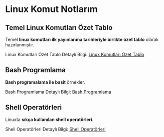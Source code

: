 # Linux Komut Notlarım

## Temel Linux Komutları Özet Tablo
Temel **linux komutları ilk yayınlanma tarihleriyle birlikte özet tablo** olarak hazırlanmıştır.
 
Linux Komutları Özet Tablo Detaylı Bilgi: [Linux Komutları Özet Tablo](https://github.com/kaankaltakkiran/Linux_notlarim/blob/main/notlar%C4%B1m/komut_notlar%C4%B1m/%C3%B6zet_komutlar.md)

## Bash Programlama
**Bash programalama ile basit** örnekler.
 
Bash Programlama Detaylı Bilgi: [Bash Programlama](https://github.com/kaankaltakkiran/Linux_notlarim/blob/main/notlar%C4%B1m/komut_notlar%C4%B1m/bash_programing.md)

## Shell Operatörleri
Linuxta **sıkça  kullanılan shell operatörleri**.

Shell Operatörleri Detaylı Bilgi: [Shell Operatörleri](https://github.com/kaankaltakkiran/Linux_notlarim/blob/main/notlar%C4%B1m/komut_notlar%C4%B1m/shell_operat%C3%B6rleri.md)
